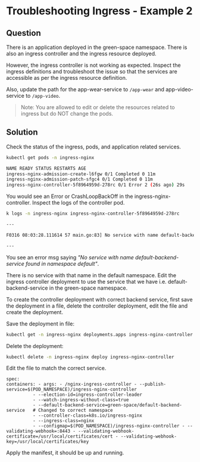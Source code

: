 # Troubleshooting Ingress - Example 2

## Question

There is an application deployed in the green-space namespace. There is also an ingress controller
and the ingress resource deployed.

However, the ingress controller is not working as expected. Inspect the ingress definitions
and troubleshoot the issue so that the services are accessible as per the ingress resource definition.

Also, update the path for the app-wear-service to `/app-wear` and app-video-service to `/app-video`.

> Note: You are allowed to edit or delete the resources related to ingress but do NOT change the pods.

## Solution

Check the status of the ingress, pods, and application related services.

```bash
kubectl get pods -n ingress-nginx

NAME READY STATUS RESTARTS AGE
ingress-nginx-admission-create-l6fgw 0/1 Completed 0 11m
ingress-nginx-admission-patch-sfgc4 0/1 Completed 0 11m
ingress-nginx-controller-5f8964959d-278rc 0/1 Error 2 (26s ago) 29s
```

You would see an Error or CrashLoopBackOff in the ingress-nginx-controller. Inspect the logs of the controller pod.

```bash
k logs -n ingress-nginx ingress-nginx-controller-5f8964959d-278rc

---

F0316 08:03:28.111614 57 main.go:83] No service with name default-backend-service found in namespace default:

---
```

You see an error msg saying _"No service with name default-backend-service found in namespace default"_.

There is no service with that name in the default namespace. Edit the ingress controller deployment
to use the service that we have i.e. default-backend-service in the green-space namespace.

To create the controller deployment with correct backend service, first save the deployment in a file,
delete the controller deployment, edit the file and create the deployment.

Save the deployment in file:

```bash
kubectl get -n ingress-nginx deployments.apps ingress-nginx-controller -o yaml >> ing-control.yaml
```

Delete the deployment:

```bash
kubectl delete -n ingress-nginx deploy ingress-nginx-controller
```

Edit the file to match the correct service.

```
spec:
containers: - args: - /nginx-ingress-controller - --publish-service=$(POD_NAMESPACE)/ingress-nginx-controller
          - --election-id=ingress-controller-leader
          - --watch-ingress-without-class=true
          - --default-backend-service=green-space/default-backend-service   # Changed to correct namespace
          - --controller-class=k8s.io/ingress-nginx
          - --ingress-class=nginx
          - --configmap=$(POD_NAMESPACE)/ingress-nginx-controller - --validating-webhook=:8443 - --validating-webhook-certificate=/usr/local/certificates/cert - --validating-webhook-key=/usr/local/certificates/key
```

Apply the manifest, it should be up and running.
